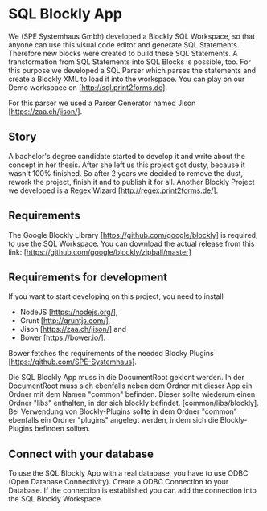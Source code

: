 # SQL Blockly App
We (SPE Systemhaus Gmbh) developed a Blockly SQL Workspace, so that anyone can use this visual code editor and generate SQL Statements. Therefore new blocks were created to build these SQL Statements. A transformation from SQL Statements into SQL Blocks is possible, too. For this purpose we developed a SQL Parser which parses the statements and create a Blockly XML to load it into the workspace. You can play on our Demo workspace on [http://sql.print2forms.de].

For this parser we used a Parser Generator named Jison [https://zaa.ch/jison/].


## Story
A bachelor's degree candidate started to develop it and write about the concept in her thesis. After she left us this project got dusty, because it wasn't 100% finished. So after 2 years we decided to remove the dust, rework the project, finish it and to publish it for all. Another Blockly Project we developed is a Regex Wizard [http://regex.print2forms.de/]. 

## Requirements
The Google Blockly Library [https://github.com/google/blockly] is required, to use the SQL Workspace. You can download the actual release from this link: [https://github.com/google/blockly/zipball/master]

## Requirements for development
If you want to start developing on this project, you need to install 
* NodeJS [https://nodejs.org/],
* Grunt [http://gruntjs.com/],
* Jison [https://zaa.ch/jison/] and 
* Bower [https://bower.io/]. 

Bower fetches the requirements of the needed Blocky Plugins [https://github.com/SPE-Systemhaus].

Die SQL Blockly App muss in die DocumentRoot geklont werden. In der DocumentRoot muss sich ebenfalls neben dem Ordner mit dieser App ein Ordner mit dem Namen "common" befinden. Dieser sollte wiederum einen Ordner "libs" enthalten, in der sich blockly befindet. [common/libs/blockly]. Bei Verwendung von Blockly-Plugins sollte in dem Ordner "common" ebenfalls ein Ordner "plugins" angelegt werden, indem sich die Blockly-Plugins befinden sollten.

## Connect with your database
To use the SQL Blockly App with a real database, you have to use ODBC (Open Database Connectivity). Create a ODBC Connection to your Database. If the connection is established you can add the connection into the SQL Blockly Workspace.